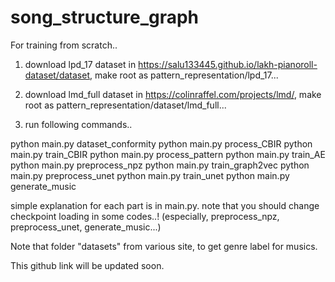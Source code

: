 # song_structure_graph


For training from scratch..

1. download lpd_17 dataset in https://salu133445.github.io/lakh-pianoroll-dataset/dataset, make root as pattern_representation/lpd_17...

2. download lmd_full dataset in https://colinraffel.com/projects/lmd/, make root as pattern_representation/dataset/lmd_full...

3. run following commands..

python main.py dataset_conformity
python main.py process_CBIR
python main.py train_CBIR
python main.py process_pattern
python main.py train_AE
python main.py preprocess_npz
python main.py train_graph2vec
python main.py preprocess_unet
python main.py train_unet
python main.py generate_music

simple explanation for each part is in main.py. note that you should change checkpoint loading in some codes..!
(especially, preprocess_npz, preprocess_unet, generate_music...)

Note that folder "datasets" from various site, to get genre label for musics.

This github link will be updated soon.
